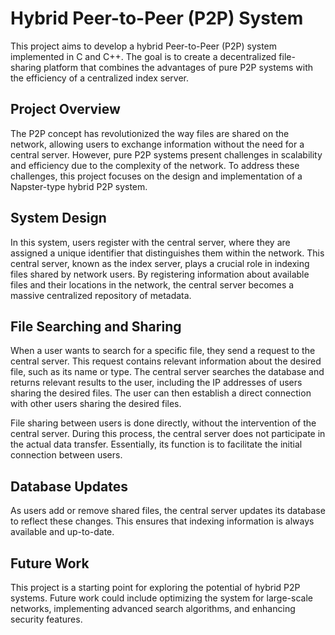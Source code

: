# Hybrid Peer-to-Peer (P2P) System
This project aims to develop a hybrid Peer-to-Peer (P2P) system implemented in C and C++. The goal is to create a decentralized file-sharing platform that combines the advantages of pure P2P systems with the efficiency of a centralized index server.

## Project Overview
The P2P concept has revolutionized the way files are shared on the network, allowing users to exchange information without the need for a central server. However, pure P2P systems present challenges in scalability and efficiency due to the complexity of the network. To address these challenges, this project focuses on the design and implementation of a Napster-type hybrid P2P system.

## System Design
In this system, users register with the central server, where they are assigned a unique identifier that distinguishes them within the network. This central server, known as the index server, plays a crucial role in indexing files shared by network users. By registering information about available files and their locations in the network, the central server becomes a massive centralized repository of metadata.

## File Searching and Sharing
When a user wants to search for a specific file, they send a request to the central server. This request contains relevant information about the desired file, such as its name or type. The central server searches the database and returns relevant results to the user, including the IP addresses of users sharing the desired files. The user can then establish a direct connection with other users sharing the desired files.

File sharing between users is done directly, without the intervention of the central server. During this process, the central server does not participate in the actual data transfer. Essentially, its function is to facilitate the initial connection between users.

## Database Updates
As users add or remove shared files, the central server updates its database to reflect these changes. This ensures that indexing information is always available and up-to-date.

## Future Work
This project is a starting point for exploring the potential of hybrid P2P systems. Future work could include optimizing the system for large-scale networks, implementing advanced search algorithms, and enhancing security features.